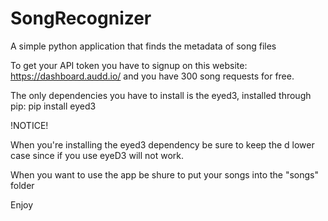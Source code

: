 # SongRecognizer
A simple python application that finds the metadata of song files

To get your API token you have to signup on this website: https://dashboard.audd.io/ and you have 300 song requests for free.

The only dependencies you have to install is the eyed3, installed through pip: pip install eyed3

!NOTICE!

When you're installing the eyed3 dependency be sure to keep the d lower case since if you use eyeD3 will not work.

When you want to use the app be shure to put your songs into the "songs" folder

Enjoy
